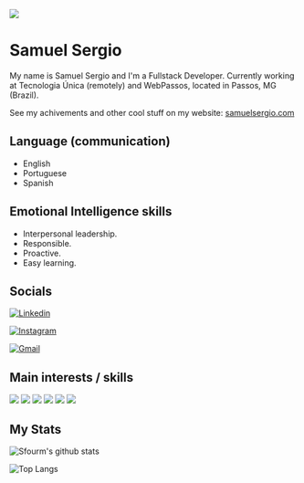 ![](https://cr-ss-service.azurewebsites.net/api/ScreenShot?widget=summary&username=sfourm&badges=2&show-avatar=false&branding=false&style=--header-bg-color:%23444)

# Samuel Sergio 

My name is Samuel Sergio and I'm a Fullstack Developer. Currently working at Tecnologia Única (remotely) and WebPassos, located in Passos, MG (Brazil).

See my achivements and other cool stuff on my website: [samuelsergio.com](https://samuelsergio.com/)

## Language (communication)

- English
- Portuguese
- Spanish

## Emotional Intelligence skills

- Interpersonal leadership.
- Responsible.
- Proactive.
- Easy learning.

## Socials

[![Linkedin](https://img.shields.io/badge/LinkedIn25-blue?style=for-the-badge&logo=Linkedin&logoColor=white&link=https://www.linkedin.com/in/sfourm/)](https://www.linkedin.com/in/sfourm/)

[![Instagram](https://img.shields.io/badge/Instagram-E4405F?style=for-the-badge&logo=instagram&logoColor=white)](https://instagram.com/sfourm_)

[![Gmail](https://img.shields.io/badge/Gmail-D14836?style=for-the-badge&logo=gmail&logoColor=white)](samuelnunessergio@gmail.com)

## Main interests / skills

![](https://img.shields.io/badge/.NET-5C2D91?style=for-the-badge&logo=.net&logoColor=white)
![](https://img.shields.io/badge/JavaScript-323330?style=for-the-badge&logo=javascript&logoColor=F7DF1E)
![](https://img.shields.io/badge/Node.js-43853D?style=for-the-badge&logo=node.js&logoColor=white)
![](https://img.shields.io/badge/C%23-239120?style=for-the-badge&logo=c-sharp&logoColor=white)
![](https://img.shields.io/badge/React-20232A?style=for-the-badge&logo=react&logoColor=61DAFB)
![](https://img.shields.io/badge/PHP-777BB4?style=for-the-badge&logo=php&logoColor=white)


## My Stats

![Sfourm's github stats](https://github-readme-stats.vercel.app/api?username=sfourm&count_private=true&show_icons=true&theme=dracula)

![Top Langs](https://github-readme-stats.vercel.app/api/top-langs/?username=sfourm&exclude_repo=USP)







